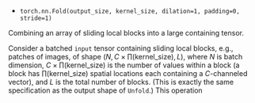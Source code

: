 - `torch.nn.Fold(output_size, kernel_size, dilation=1, padding=0, stride=1)`

Combining an array of sliding local blocks into a large containing tensor.

Consider a batched `input` tensor containing sliding local blocks, e.g., patches of images, of shape ($N, C \times \prod(\mathrm{kernel\_size}), L$), where $N$ is batch dimension, $C \times \prod(\mathrm{kernel\_size})$ is the number of values within a block (a block has $\prod(\mathrm{kernel\_size})$ spatial locations each containing a $C$-channeled vector), and $L$ is the total number of blocks. (This is exactly the same specification as the output shape of `Unfold`.) This operation 